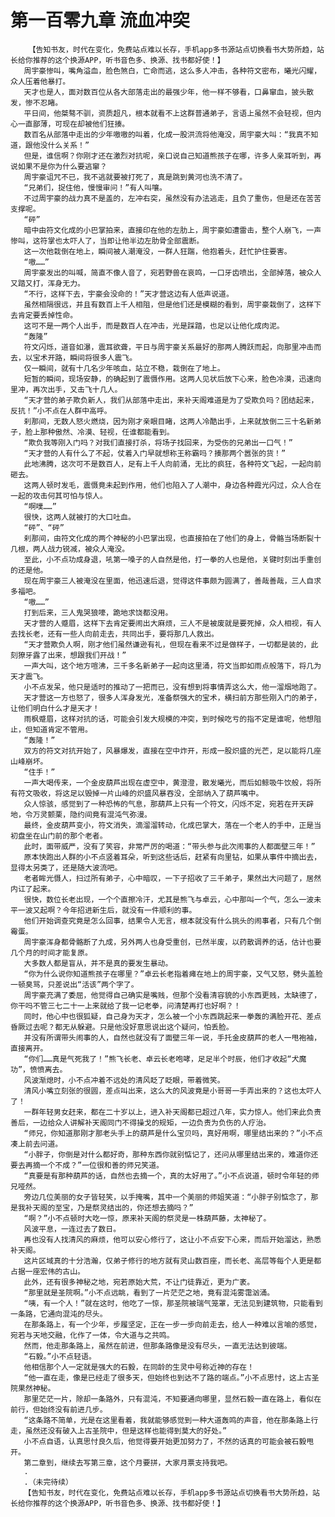 # 第一百零九章 流血冲突
        【告知书友，时代在变化，免费站点难以长存，手机app多书源站点切换看书大势所趋，站长给你推荐的这个换源APP，听书音色多、换源、找书都好使！】
       周宇豪惨叫，嘴角溢血，脸色煞白，亡命而逃，这么多人冲击，各种符文密布，曦光闪耀，众人压着他暴打。
       天才也是人，面对数百位从各大部落走出的最强少年，他一样不够看，口鼻窜血，披头散发，惨不忍睹。
       平日间，他桀骜不驯，资质超凡，根本就看不上这群普通弟子，言语上虽然不会轻视，但内心一直鄙薄，可现在却被他们狂揍。
       数百名从部落中走出的少年嗷嗷的叫着，化成一股洪流将他淹没，周宇豪大叫：“我真不知道，跟他没什么关系！”
       但是，谁信啊？你刚才还在激烈对抗呢，亲口说自己知道熊孩子在哪，许多人亲耳听到，再说如果不是你为什么要逃窜？
       周宇豪诅咒不已，我不逃就要被打死了，真是跳到黄河也洗不清了。
       “兄弟们，捉住他，慢慢审问！”有人叫嚷。
       不过周宇豪的战力真不是盖的，左冲右突，虽然没有办法逃走，且负了重伤，但是还在苦苦支撑呢。
       “砰”
       暗中由符文化成的小巴掌拍来，直接印在他的左肋上，周宇豪如遭雷击，整个人崩飞，一声惨叫，这符掌也太吓人了，当即让他半边左肋骨全部震断。
       这一次他栽倒在地上，瞬间被人潮淹没，一群人狂踹，他抱着头，赶忙护住要害。
       “嗷……”
       周宇豪发出的叫喊，简直不像人音了，宛若野兽在哀鸣，一口牙齿喷出，全部掉落，被众人又踏又打，浑身无力。
       “不行，这样下去，宇豪会没命的！”天才营这边有人低声说道。
       虽然相隔很远，并且有数百上千人相阻，但是他们还是模糊的看到，周宇豪栽倒了，这样下去肯定要丢掉性命。
       这可不是一两个人出手，而是数百人在冲击，光是踩踏，也足以让他化成肉泥。
       “轰隆”
       符文闪烁，道音如瀑，震耳欲聋，平日与周宇豪关系最好的那两人腾跃而起，向那里冲击而去，以宝术开路，瞬间将很多人震飞。
       仅一瞬间，就有十几名少年咳血，站立不稳，栽倒在了地上。
       短暂的瞬间，现场安静，的确起到了震慑作用。这两人见状后放下心来，脸色冷漠，迅速向里冲，再次出手，又击飞十几人。
       “天才营的弟子欺负新人，我们从部落中走出，来补天阁难道是为了受欺负吗？团结起来，反抗！”小不点在人群中高呼。
       刹那间，无数人怒火燃烧，因为刚才亲眼目睹，这两人冷酷出手，上来就放倒二三十名新弟子，脸上那种傲然、冷漠、轻视，任谁都能看到。
       “欺负我等刚入门吗？对我们直接打杀，将场子找回来，为受伤的兄弟出一口气！”
       “天才营的人有什么了不起，仗着入门早就想称王称霸吗？揍那两个嚣张的货！”
       此地沸腾，这次可不是数百人，足有上千人向前涌，无比的疯狂，各种符文飞起，一起向前砸去。
       这两人顿时发毛，震慑竟未起到作用，他们也陷入了人潮中，身边各种霞光闪过，众人合在一起的攻击何其可怕与惊人。
       “啊噗……”
       很快，这两人就被打的大口吐血。
       “砰”、“砰”
       刹那间，由符文化成的两个神秘的小巴掌出现，也直接拍在了他们的身上，骨骼当场断裂十几根，两人战力锐减，被众人淹没。
       至此，小不点功成身退，吼第一嗓子的人自然是他，打一拳的人也是他，关键时刻出手重创的还是他。
       现在周宇豪三人被淹没在里面，他迅速后退，觉得这件事颇为圆满了，善哉善哉，三人自求多福吧。
       “嗷……”
       打到后来，三人鬼哭狼嚎，跪地求饶都没用。
       天才营的人蹙眉，这样下去肯定要闹出大麻烦，三人不是被废就是要死掉，众人相视，有人去找长老，还有一些人向前走去，共同出手，要将那几人救出。
       “天才营欺负人啊，刚才他们虽然谦逊有礼，但现在看来不过是做样子，一切都是装的，此刻獠牙露了出来，想跟我们开战！”
       一声大叫，这个地方喧沸，三千多名新弟子一起向这里涌，符文当即如雨点般落下，将几为天才震飞。
       小不点发呆，他只是适时的推动了一把而已，没有想到将事情弄这么大，他一溜烟地跑了。
       天才营这一方也怒了，很多人浑身发光，准备祭强大的宝术，横扫前方那些刚入门的弟子，让他们明白什么才是天才！
       雨枫蹙眉，这样对抗的话，可能会引发大规模的冲突，到时候吃亏的指不定是谁呢，他想阻止，但知道肯定不管用。
       “轰隆！”
       双方的符文对抗开始了，风暴爆发，直接在空中炸开，形成一股炽盛的光芒，足以能将几座山峰崩坏。
       “住手！”
       一声大喝传来，一个金皮葫芦出现在虚空中，黄澄澄，散发曦光，而后如鲸吸牛饮般，将所有符文吸收，将这足以毁掉一片山峰的炽盛风暴吞没，全部纳入了葫芦嘴中。
       众人惊骇，感觉到了一种恐怖的气息，那葫芦上只有一个符文，闪烁不定，宛若在开天辟地，令万灵颤栗，隐约间竟有混沌气弥漫。
       最终，金皮葫芦变小，符文消失，滴溜溜转动，化成巴掌大，落在一个老人的手中，正是当初盘坐在山门前的那个老者。
       此时，面带威严，没有了笑容，非常严厉的喝道：“带头参与此次闹事的人都面壁三年！”
       原本快跑出人群的小不点竖着耳朵，听到这些话后，赶紧有向里钻，如果从事件中摘出去，显得太另类了，还是随大波流吧。
       老者眸光慑人，扫过所有弟子，心中暗叹，一下子招收了三千弟子，果然出大问题了，居然内讧了起来。
       很快，数位长老出现，一个个直擦冷汗，尤其是熊飞与卓云，心中那叫一个气，怎么一波未平一波又起啊？今年招进新生后，就没有一件顺利的事。
       他们开始调查究竟是怎么回事，结果令人无言，根本就没有什么挑头的闹事者，只有几个倒霉蛋。
       周宇豪浑身都骨骼断了九成，另外两人也身受重创，已然半废，以药散调养的话，估计也要几个月的时间才能复原。
       大多数人都是盲从，并不是真的要发生暴动。
       “你为什么说你知道熊孩子在哪里？”卓云长老指着瘫在地上的周宇豪，又气又怒，劈头盖脸一顿臭骂，只差说出“活该”两个字了。
       周宇豪充满了委屈，他觉得自己确实是嘴贱，但那个没看清容貌的小东西更贱，太缺德了，你干吗不管三七二十一上来就给了我一记老拳，问清楚再打也好啊？！
       同时，他心中也很狐疑，自己身为天才，怎么被一个小东西跳起来一拳轰的满脸开花、差点昏厥过去呢？都无从躲避。只是他没好意思说出这个疑问，怕丢脸。
       并没有所谓带头闹事的人，自然也就没有了面壁三年一说，手托金皮葫芦的老人一甩袍袖，直接离开。
       “你们……真是气死我了！”熊飞长老、卓云长老咆哮，足足半个时辰，他们才收起“犬魔功”，愤愤离去。
       风波渐熄时，小不点冲着不远处的清风眨了眨眼，带着微笑。
       清风小嘴立刻张的很圆，差点叫出来，这么大的风波竟是小哥哥一手弄出来的？这也太吓人了！
       一群年轻男女赶来，都在二十岁以上，进入补天阁都已超过八年，实力惊人。他们来此负责善后，一边给众人讲解补天阁同门不得操戈的规矩，一边负责为负伤的人疗治。
       “师兄，你知道那刚才那老头手上的葫芦是什么宝贝吗，真好用啊，哪里结出来的？”小不点凑上前去问道。
       “小胖子，你倒是对什么都好奇，那种东西你就别惦记了，还问从哪里结出来的，难道你还要去再摘一个不成？”一位很和善的师兄笑道。
       “真要是有那种葫芦的话，自然也去摘一个，真的太好用了。”小不点说道，顿时令年轻的师兄哑然。
       旁边几位美丽的女子皆轻笑，以手掩嘴，其中一个美丽的师姐笑道：“小胖子别惦念了，那是我补天阁的至宝，乃是祭灵结出的，你还想去摘吗？”
       “啊？”小不点顿时大吃一惊，原来补天阁的祭灵是一株葫芦藤，太神秘了。
       风波平息，一连过去了数日。
       再也没有人找清风的麻烦，他可以安心修行了，这让小不点安下心来，而后开始溜达，熟悉补天阁。
       这片区域真的十分浩瀚，仅弟子修行的地方就有灵山数百座，而长老、高层等每个人更是都占据一座宏伟的古山。
       此外，还有很多神秘之地，宛若原始大荒，不让门徒靠近，更为广袤。
       “那里就是圣院啊。”小不点远眺，看到了一片茫茫之地，竟有混沌雾霭汹涌。
       “咦，有一个人！”就在这时，他吃了一惊，那圣院被瑞气笼罩，无法见到建筑物，只能看到一条路，它通向混沌的尽头。
       在那条路上，有一个少年，步履坚定，正在一步一步向前走去，给人一种难以言喻的感觉，宛若与天地交融，化作了一体，令大道与之共鸣。
       然而，他走那条路上，虽然在前进，但那条路像是没有尽头，一直无法达到彼端。
       “石毅。”小不点轻语。
       他相信那个人一定就是强大的石毅，在同龄的生灵中号称近神的存在！
       “他一直在走，像是已经走了很多天，但始终也到达不了路的端点。”小不点思忖，这上古圣院果然神秘。
       那里茫茫一片，除却一条路外，只有混沌，不知要通向哪里，显然石毅一直在路上，看似在前行，但始终没有前进几步。
       “这条路不简单，光是在这里看着，我就能够感觉到一种大道轰鸣的声音，他在那条路上行走，虽然还没有破入上古圣院中，但是这样也能得到莫大的好处。”
       小不点自语，认真思忖良久后，他觉得要开始更加努力了，不然的话真的可能会被石毅甩开。
       第二章到，继续去写第三章，这个月要拼，大家月票支持我吧。
       .
       .（未完待续）
       【告知书友，时代在变化，免费站点难以长存，手机app多书源站点切换看书大势所趋，站长给你推荐的这个换源APP，听书音色多、换源、找书都好使！】